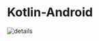 # Kotlin-Android
![details](https://user-images.githubusercontent.com/89723378/146809981-785f8d93-f2a0-4453-ab10-216d14f1ccf1.jpeg)
